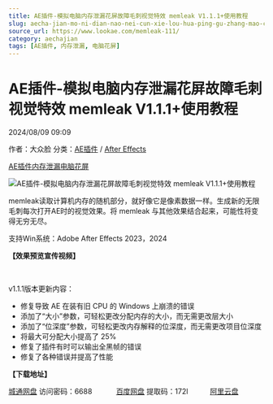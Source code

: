 ```yaml
---
title: AE插件-模拟电脑内存泄漏花屏故障毛刺视觉特效 memleak V1.1.1+使用教程
slug: aecha-jian-mo-ni-dian-nao-nei-cun-xie-lou-hua-ping-gu-zhang-mao-ci-shi-jue-te-xiao-memleak-v1-1-1-shi-yong-jiao-cheng
source_url: https://www.lookae.com/memleak-111/
category: aechajian
tags: [AE插件, 内存泄漏, 电脑花屏]
---
```

# AE插件-模拟电脑内存泄漏花屏故障毛刺视觉特效 memleak V1.1.1+使用教程

2024/08/09 09:09

作者：大众脸
分类：[AE插件](https://www.lookae.com/after-effects/aechajian/) / [After Effects](https://www.lookae.com/after-effects/)

[AE插件](https://www.lookae.com/tag/ae%e6%8f%92%e4%bb%b6/)[内存泄漏](https://www.lookae.com/tag/%e5%86%85%e5%ad%98%e6%b3%84%e6%bc%8f/)[电脑花屏](https://www.lookae.com/tag/%e7%94%b5%e8%84%91%e8%8a%b1%e5%b1%8f/)

![AE插件-模拟电脑内存泄漏花屏故障毛刺视觉特效 memleak V1.1.1+使用教程](https://www.lookae.com/wp-content/uploads/2024/01/memleak.jpg "AE插件-模拟电脑内存泄漏花屏故障毛刺视觉特效 memleak V1.1.1+使用教程-LookAE.com")

memleak读取计算机内存的随机部分，就好像它是像素数据一样。生成新的无限毛刺每次打开AE时的视觉效果。将 memleak 与其他效果结合起来，可能性将变得无穷无尽。

支持Win系统：Adobe After Effects 2023，2024

**【效果预览宣传视频】**

[﻿﻿﻿](https://cloud.video.taobao.com/play/u/null/p/1/e/6/t/1/447653688547.mp4)

v1.1.1版本更新内容：

* 修复导致 AE 在装有旧 CPU 的 Windows 上崩溃的错误
* 添加了“大小”参数，可轻松更改分配内存的大小，而无需更改层大小
* 添加了“位深度”参数，可轻松更改内存解释的位深度，而无需更改项目位深度
* 将最大可分配大小提高了 25%
* 修复了插​​件有时可以输出全黑帧的错误
* 修复了各种错误并提高了性能

**【下载地址】**

[城通网盘](https://url70.ctfile.com/f/2827370-1339965215-65cb81?p=4431) 访问密码：6688            [百度网盘](https://pan.baidu.com/s/1oXOH55EOwoUxO6FbLcEcOw?pwd=172l) 提取码：172l           [阿里云盘](https://www.alipan.com/s/8jPsrf2BBRp)
